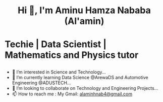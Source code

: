# <p style="text-align: center;">__Hi 👋, I'm Aminu Hamza Nababa (Al'amin)__
# **Techie | Data Scientist | Mathematics and Physics tutor**</p>
                                   
                                   
- 👀 I’m interested in Science and Technology...
- 🌱 I’m currently learning Data Science @ArewaDS and Automotive Engineering @ADUSTECH...
- 💞️ I’m looking to collaborate on Technology and Engineering Projects...
- 📫 How to reach me : My Gmail: alaminhnab4@gmail.com

<!---
Alamein/Alamein is a ✨ special ✨ repository because its `README.md` (this file) appears on your GitHub profile.
You can click the Preview link to take a look at your changes.
--->
